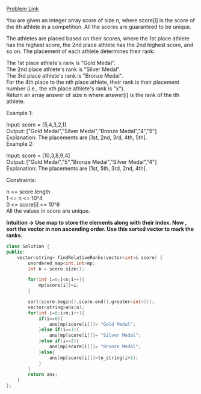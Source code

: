 [Problem Link](https://leetcode.com/problems/relative-ranks/description/?envType=daily-question&envId=2024-05-08)<br>

You are given an integer array score of size n, where score[i] is the score of the ith athlete in a competition. All the scores are guaranteed to be unique.<br>

The athletes are placed based on their scores, where the 1st place athlete has the highest score, the 2nd place athlete has the 2nd highest score, and so on. The placement of each athlete determines their rank:<br>

The 1st place athlete's rank is "Gold Medal".<br>
The 2nd place athlete's rank is "Silver Medal".<br>
The 3rd place athlete's rank is "Bronze Medal".<br>
For the 4th place to the nth place athlete, their rank is their placement number (i.e., the xth place athlete's rank is "x").<br>
Return an array answer of size n where answer[i] is the rank of the ith athlete.<br>

 

Example 1:<br>

Input: score = [5,4,3,2,1]<br>
Output: ["Gold Medal","Silver Medal","Bronze Medal","4","5"]<br>
Explanation: The placements are [1st, 2nd, 3rd, 4th, 5th].<br>
Example 2:<br>

Input: score = [10,3,8,9,4]<br>
Output: ["Gold Medal","5","Bronze Medal","Silver Medal","4"]<br>
Explanation: The placements are [1st, 5th, 3rd, 2nd, 4th].<br>

 

Constraints:<br>

n == score.length<br>
1 <= n <= 10^4<br>
0 <= score[i] <= 10^6<br>
All the values in score are unique.<br>

__Intuition -> Use map to store the elements along with their index. Now , sort the vector in non ascending order. Use this sorted vector to mark the ranks.__

```C++
class Solution {
public:
    vector<string> findRelativeRanks(vector<int>& score) {
        unordered_map<int,int>mp;
        int n = score.size();

        for(int i=0;i<n;i++){
            mp[score[i]]=i;
        }

        sort(score.begin(),score.end(),greater<int>());
        vector<string>ans(n);
        for(int i=0;i<n;i++){
            if(i==0){
                ans[mp[score[i]]]= "Gold Medal";
            }else if(i==1){
                ans[mp[score[i]]]= "Silver Medal";
            }else if(i==2){
                ans[mp[score[i]]]= "Bronze Medal";
            }else{
                ans[mp[score[i]]]=to_string(i+1);
            }
        }
        return ans;
    }   
};

```
